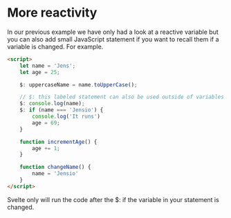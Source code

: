 # More reactivity

In our previous example we have only had a look at a reactive variable but you can also add small JavaScript statement if you want to recall them if a variable is changed. For example.

```html
<script>
    let name = 'Jens';
    let age = 25;

    $: uppercaseName = name.toUpperCase();

    // $: this labeled statement can also be used outside of variables
    $: console.log(name);
    $: if (name === 'Jensio') {
        console.log('It runs')
        age = 69;
    }

    function incrementAge() {
        age += 1;
    }

    function changeName() {
        name = 'Jensio'
    }
</script>
```

Svelte only will run the code after the $:  if the variable in your statement is changed. 

